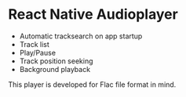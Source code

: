 # React Native Audioplayer

- Automatic tracksearch on app startup
- Track list
- Play/Pause
- Track position seeking
- Background playback

This player is developed for Flac file format in mind.

